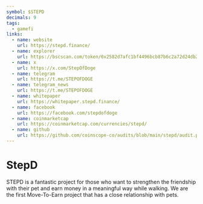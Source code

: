 ```yaml
---
symbol: $STEPD
decimals: 9
tags:
  - gamefi
links:
  - name: website
    url: https://stepd.finance/
  - name: explorer
    url: https://bscscan.com/token/0x2582d7afc1bf4496bcb87b6c2a72d24db279dd0e
  - name: x
    url: https://x.com/StepOfDoge
  - name: telegram
    url: https://t.me/STEPOFDOGE
  - name: telegram_news
    url: https://t.me/STEPOFDOGE
  - name: whitepaper
    url: https://whitepaper.stepd.finance/
  - name: facebook
    url: https://facebook.com/stepdofdoge
  - name: coinmarketcap
    url: https://coinmarketcap.com/currencies/stepd/
  - name: github
    url: https://github.com/coinscope-co/audits/blob/main/stepd/audit.pdf
---
```


# StepD

STEPD is a fantastic project for those who want to strengthen the friendship with their pet and earn money in a meaningful way while walking. We are the first Move-To-Earn project that has a close relationship with pets.
